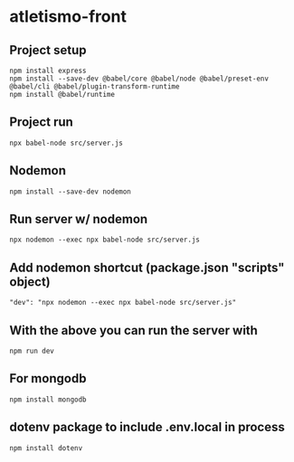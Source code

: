 # atletismo-front

## Project setup
```
npm install express
npm install --save-dev @babel/core @babel/node @babel/preset-env @babel/cli @babel/plugin-transform-runtime
npm install @babel/runtime
```
## Project run
```
npx babel-node src/server.js
```

## Nodemon
```
npm install --save-dev nodemon
```
## Run server w/ nodemon
```
npx nodemon --exec npx babel-node src/server.js
``` 

## Add nodemon shortcut (package.json "scripts" object)
```
"dev": "npx nodemon --exec npx babel-node src/server.js"
```
## With the above you can run the server with
```
npm run dev 
```

## For mongodb
```
npm install mongodb
```

## dotenv package to include .env.local in process
```
npm install dotenv
```